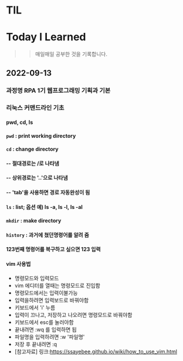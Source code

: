 # TIL
# Today I Learned
>>매일매일 공부한 것을 기록합니다.

## 2022-09-13
### 과정명 RPA 1기 웹프로그래밍 기획과 기본
### 리눅스 커맨드라인 기초
#### pwd, cd, ls

#### `pwd` : print working directory
#### `cd` : change directory
#### -- 절대경로는 /로 나타냄
#### -- 상위경로는 '..'으로 나타냄
#### -- 'tab'을 사용하면 경로 자동완성이 됨
#### `ls` : list; 옵션 예) ls -a, ls -l, ls -al
#### `mkdir` : make directory

#### `history` : 과거에 쳤던명령어를 알려 줌
#### 123번째 명령어를 복구하고 싶으면 123 입력 

#### vim 사용법
- 명령모드와 입력모드
 - vim 에디터를 열때는 명령모드로 진입함
 - 명령모드에서는 입력이불가능
 - 입력을하려면 입력보드로 바꿔야함
  - 키보드에서 'i' 누름
 - 입력이 끄나고, 저장하고 나오려면 명령모드로 바꿔야함
  - 키보드에서 esc를 눌러야함
 - 끝내려면 :wq 를 입력하면 됩
 - 파일명을 입력하려면 :w '파일명'
 - 저장 후 끝내려면 :q
 - [참고자료] 링크:https://ssayebee.github.io/wiki/how_to_use_vim.html
